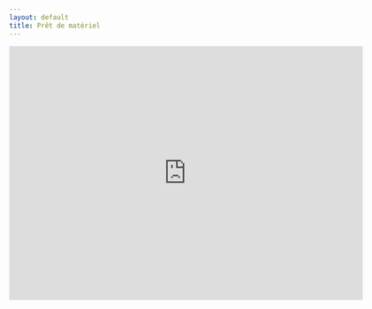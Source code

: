 ```yaml
---
layout: default
title: Prêt de matériel
---
```


<iframe
src="https://docs.google.com/forms/d/13swPhiwH_YwL2UFvGaho09cC_uhxF4ZgP57ZgVGOxus/viewform?embedded=true"
    width="640" height="460" frameborder="0" marginheight="0" marginwidth="0"
scrolling="no">
        Loading...
</iframe>
